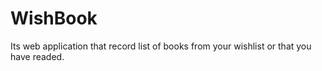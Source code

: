 # WishBook
Its web application that record list of books from your wishlist or that you have readed.
